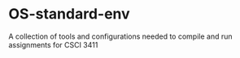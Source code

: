 # OS-standard-env
A collection of tools and configurations needed to compile and run assignments for CSCI 3411
